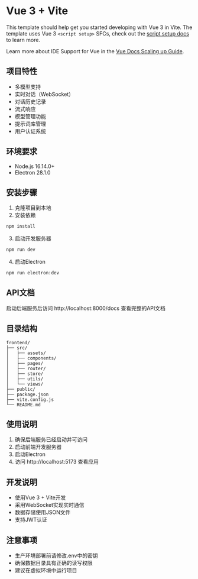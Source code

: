 # Vue 3 + Vite

This template should help get you started developing with Vue 3 in Vite. The template uses Vue 3 `<script setup>` SFCs, check out the [script setup docs](https://v3.vuejs.org/api/sfc-script-setup.html#sfc-script-setup) to learn more.

Learn more about IDE Support for Vue in the [Vue Docs Scaling up Guide](https://vuejs.org/guide/scaling-up/tooling.html#ide-support).

## 项目特性

- 多模型支持
- 实时对话（WebSocket）
- 对话历史记录
- 流式响应
- 模型管理功能
- 提示词库管理
- 用户认证系统

## 环境要求

- Node.js 16.14.0+
- Electron 28.1.0 

## 安装步骤

1. 克隆项目到本地
2. 安装依赖
```bash
npm install
```
3. 启动开发服务器
```bash
npm run dev
```
4. 启动Electron
```bash
npm run electron:dev
```

## API文档

启动后端服务后访问 http://localhost:8000/docs 查看完整的API文档

## 目录结构

```
frontend/
├── src/
│   ├── assets/
│   ├── components/
│   ├── pages/
│   ├── router/
│   ├── store/
│   ├── utils/
│   └── views/
├── public/
├── package.json
├── vite.config.js
└── README.md
```

## 使用说明

1. 确保后端服务已经启动并可访问
2. 启动前端开发服务器
3. 启动Electron
4. 访问 http://localhost:5173 查看应用

## 开发说明

- 使用Vue 3 + Vite开发
- 采用WebSocket实现实时通信
- 数据存储使用JSON文件
- 支持JWT认证

## 注意事项

- 生产环境部署前请修改.env中的密钥
- 确保数据目录具有正确的读写权限
- 建议在虚拟环境中运行项目
